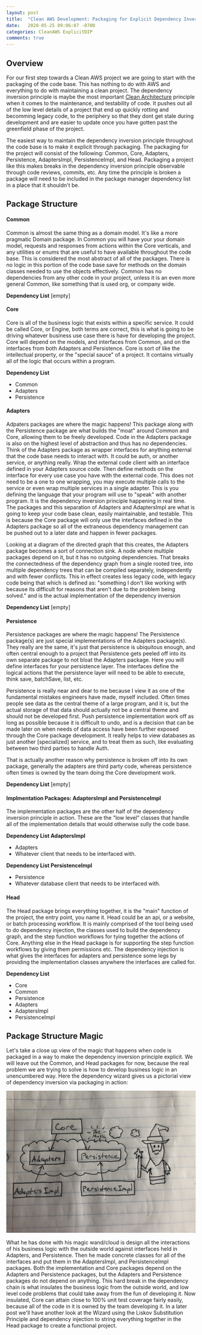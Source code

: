 ```yaml
---
layout: post
title:  "Clean AWS Development: Packaging for Explicit Dependency Inversion"
date:   2020-05-25 09:06:07 -0700
categories: CleanAWS ExplicitDIP
comments: true
---
```


## Overview

For our first step towards a Clean AWS project we are going to start with the packaging of the code base.  This has nothing to do with AWS and everything to do with maintaining a clean project.  The dependency inversion principle is maybe the most important [Clean Architecture](CA_REFERENCE) principle when it comes to the maintenance, and testability of code.  It pushes out all of the low level details of a project that end up quickly rotting and becomming legacy code, to the periphery so that they dont get stale during development and are easier to update once you have gotten past the greenfield phase of the project.

The easiest way to maintain the dependency inversion principle throughout the code base is to make it explicit through packaging.  The packaging for the project will consist of the following: Common, Core, Adapters, Persistence, AdaptersImpl, PersistenceImpl, and Head.   Packaging a project like this makes breaks in the dependency inversion principle observable through code reviews, commits, etc.  Any time the principle is broken a package will need to be included in the package manager dependency list in a place that it shouldn't be.  


## Package Structure

#### Common

Common is almost the same thing as a domain model.  It's like a more pragmatic Domain package.  In Common you will have your your domain model, requests and responses from actions within the Core verticals, and any utilities or enums that are useful to have available throughout the code base.  This is considered the most abstract of all of the packages.  There is no logic in this portion of the code base save for methods on the domain classes needed to use the objects effectively.  Common has no dependencies from any other code in your project, unless it is an even more general Common, like something that is used org, or company wide.  

**Dependency List** [empty]

#### Core

Core is all of the business logic that exists within a specific service.  It could be called Core, or Engine, both terms are correct, this is what is going to be driving whatever business use case there is have for developing the project.  Core will depend on the models, and interfaces from Common, and on the interfaces from both Adapters and Persistence.  Core is sort of like the intellectual property, or the "special sauce" of a project.  It contains virtually all of the logic that occurs within a program.

**Dependency List**
 * Common
 * Adapters
 * Persistence

#### Adapters

Adpaters packages are where the magic happens!  This package along with the Persistence package are what builds the "moat" around Common and Core, allowing them to be freely developed. Code in the Adapters package is also on the highest level of abstraction and thus has no dependencies. Think of the Adapters package as wrapper interfaces for anything external that the code base needs to interact with. It could be auth, or another service, or anything really.  Wrap the external code client with an interface defined in your Adapters source code.  Then define methods on the interface for every use case you have with the external code.  This does not need to be a one to one wrapping, you may execute multiple calls to the service or even wrap multiple services in a single adapter.  This is you defining the language that your program will use to "speak" with another program.  It is the dependency inversion principle happening in real time.  The packages and this separation of Adapters and AdaptersImpl are what is going to keep your code base clean, easily maintainable, and testable.  This is because the Core package will only use the interfaces defined in the Adapters package so all of the extraneous dependency management can be pushed out to a later date and happen in fewer packages.  

Looking at a diagram of the directed graph that this creates, the Adapters package becomes a sort of connection sink. A node where multiple packages depend on it, but it has no outgoing dependencies.  That breaks the connectedness of the dependency graph from a single rooted tree, into multiple dependency trees that can be compiled separately, independently and with fewer conflicts.  This in effect creates less legacy code, with legacy code being that which is defined as: "something I don't like working with because its difficult for reasons that aren't due to the problem being solved." and is the actual implementation of the dependency inversion

**Dependency List** [empty]

#### Persistence

Persistence packages are where the magic happens! The Persistence package(s) are just special implementations of the Adapters package(s).  They really are the same, it's just that persistence is ubiquitous enough, and often central enough to a project that Persistence gets peeled off into its own separate package to not bloat the Adapters package.  Here you will define interfaces for your persistence layer.  The interfaces define the logical actions that the persistence layer will need to be able to execute, think save, batchSave, list, etc.

Persistence is really near and dear to me because I view it as one of the fundamental mistakes engineers have made, myself included.  Often times people see data as the central theme of a large program, and it is, but the actual storage of that data should actually not be a central theme and should not be developed first.  Push persistence implementation work off as long as possible because it is difficult to undo, and is a decision that can be made later on when needs of data access have been further exposed through the Core package development.  It really helps to view databases as just another [specialized] service, and to treat them as such, like evaluating between two third parties to handle Auth.

That is actually another reason why persistence is broken off into its own package, generally the adapters are third party code, whereas persistence often times is owned by the team doing the Core development work.

**Dependency List** [empty]

#### Implmentation Packages: AdaptersImpl and PersistenceImpl

The implementation packages are the other half of the dependency inversion principle in action.  These are the "low level" classes that handle all of the implementation details that would otherwise sully the code base.  

**Dependency List AdaptersImpl**
 * Adapters
 * Whatever client that needs to be interfaced with.

**Dependency List PersistenceImpl**
 * Persistence
 * Whatever database client that needs to be interfaced with.

#### Head
The Head package brings everything together, it is the "main" function of the project, the entry point, you name it.  Head could be an api, or a website, or batch processing workflow.  It is mainly comprised of the tool being used to do dependency injection, the classes used to build the dependency graph, and the step function workflows for tying together the actions of Core.  Anything else in the Head package is for supporting the step function workflows by giving them permissions etc.  The dependency injection is what gives the interfaces for adapters and persistence some legs by providing the implementation classes anywhere the interfaces are called for.  

**Dependency List**
 * Core
 * Common
 * Persistence
 * Adapters
 * AdaptersImpl
 * PersistenceImpl


## Package Structure Magic

Let's take a close up view of the magic that happens when code is packaged in a way to make the dependency inversion principle explicit.  We will leave out the Common, and Head packages for now, because the real problem we are trying to solve is how to develop business logic in an unencumbered way.  Here the dependency wizard gives us a pictorial view of dependency inversion via packaging in action:

![dependency inversion wizard](/assets/images/dip_wizard.jpg)

What he has done with his magic wand/cloud is design all the interactions of his business logic with the outside world against interfaces held in Adapters, and Persistence.  Then he made concrete classes for all of the interfaces and put them in the AdaptersImpl, and PersistenceImpl packages. Both the implementation and Core packages depend on the Adapters and Persistence packages, but the Adapters and Persistence packages do not depend on anything.  This hard break in the dependency chain is what insulates the business logic from the outside world, and low level code problems that could take away from the fun of developing it.  Now insulated, Core can attain close to 100% unit test coverage fairly easily, because all of the code in it is owned by the team developing it.  In a later post we'll have another look at the Wizard using the Liskov Substitution Principle and dependency injection to string everything together in the Head package to create a functional project.



